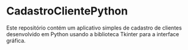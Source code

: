 # CadastroClientePython
Este repositório contém um aplicativo simples de cadastro de clientes desenvolvido em Python usando a biblioteca Tkinter para a interface gráfica.
